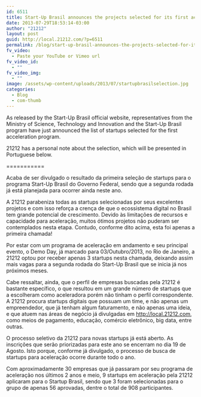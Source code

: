 ```yaml
---
id: 6511
title: Start-Up Brasil announces the projects selected for its first acceleration program
date: 2013-07-29T18:53:14-03:00
author: "21212"
layout: post
guid: http://local.21212.com/?p=6511
permalink: /blog/start-up-brasil-announces-the-projects-selected-for-its-first-acceleration-program/
fv_video:
  - Paste your YouTube or Vimeo url
fv_video_id:
  - ""
fv_video_img:
  - ""
image: /assets/wp-content/uploads/2013/07/startupbrasilselection.jpg
categories:
  - Blog
  - com-thumb
---
```

As released by the Start-Up Brasil official website, representatives from the Ministry of Science, Technology and Innovation and the Start-Up Brasil program have just announced the list of startups selected for the first acceleration program.



21212 has a personal note about the selection, which will be presented in Portuguese below.

===========

Acaba de ser divulgado o resultado da primeira seleção de startups para o programa Start-Up Brasil do Governo Federal, sendo que a segunda rodada já está planejada para ocorrer ainda neste ano.

A 21212 parabeniza todas as startups selecionadas por seus excelentes projetos e com isso reforça a crença de que o ecossistema digital no Brasil tem grande potencial de crescimento. Devido às limitações de recursos e capacidade para aceleração, muitos ótimos projetos não puderam ser contemplados nesta etapa. Contudo, conforme dito acima, esta foi apenas a primeira chamada!

Por estar com um programa de aceleração em andamento e seu principal evento, o Demo Day, já marcado para 03/Outubro/2013, no Rio de Janeiro, a 21212 optou por receber apenas 3 startups nesta chamada, deixando assim mais vagas para a segunda rodada do Start-Up Brasil que se inicia já nos próximos meses.

Cabe ressaltar, ainda, que o perfil de empresas buscadas pela 21212 é bastante específico, o que resultou em um grande número de startups que a escolheram como aceleradora porém não tinham o perfil correspondente. A 21212 procura startups digitais que possuam um time, e não apenas um empreendedor, que já tenham algum faturamento, e não apenas uma ideia, e que atuem nas áreas de negócio já divulgadas em http://local.21212.com, como meios de pagamento, educação, comércio eletrônico, big data, entre outras.

O processo seletivo da 21212 para novas startups já está aberto. As inscrições que serão priorizadas para este ano se encerram no dia 19 de Agosto. Isto porque, conforme já divulgado, o processo de busca de startups para aceleração ocorre durante todo o ano.

Com aproximadamente 30 empresas que já passaram por seu programa de aceleração nos últimos 2 anos e meio, 9 startups em aceleração pela 21212 aplicaram para o Startup Brasil, sendo que 3 foram selecionadas para o grupo de apenas 56 aprovadas, dentre o total de 908 participantes.